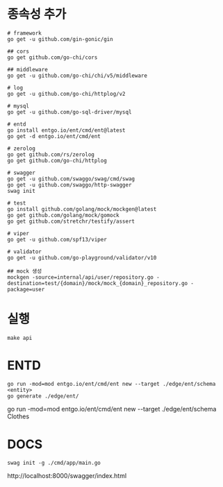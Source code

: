 # 종속성 추가

```shell
# framework
go get -u github.com/gin-gonic/gin

## cors
go get github.com/go-chi/cors

## middleware
go get -u github.com/go-chi/chi/v5/middleware

# log
go get -u github.com/go-chi/httplog/v2

# mysql
go get -u github.com/go-sql-driver/mysql

# entd
go install entgo.io/ent/cmd/ent@latest
go get -d entgo.io/ent/cmd/ent

# zerolog
go get github.com/rs/zerolog
go get github.com/go-chi/httplog

# swagger
go get -u github.com/swaggo/swag/cmd/swag
go get -u github.com/swaggo/http-swagger
swag init

# test
go install github.com/golang/mock/mockgen@latest
go get github.com/golang/mock/gomock
go get github.com/stretchr/testify/assert

# viper
go get -u github.com/spf13/viper

# validator
go get -u github.com/go-playground/validator/v10

## mock 생성
mockgen -source=internal/api/user/repository.go -destination=test/{domain}/mock/mock_{domain}_repository.go -package=user

```

# 실행
```shell
make api
```

# ENTD
`go run -mod=mod entgo.io/ent/cmd/ent new --target ./edge/ent/schema <entity>`  
`go generate ./edge/ent/`

go run -mod=mod entgo.io/ent/cmd/ent new --target ./edge/ent/schema Clothes

# DOCS
```shell
swag init -g ./cmd/app/main.go
```

http://localhost:8000/swagger/index.html
